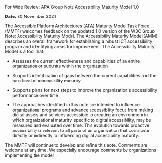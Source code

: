 For Wide Review: APA Group Note Accessibility Maturity Model 1.0

**Date:** 20 November 2024

The Accessible Platform Architectures
([APA](https://www.w3.org/groups/wg/apa/)) Maturity Model Task Force
([MMTF](https://www.w3.org/groups/tf/maturity/)) welcomes feedback on
the updated 1.0 version of the W3C Group Note: Accessibility Maturity
Model. The Accessibility Maturity Model (AMM) describes an overall
framework for establishing a robust ICT accessibility program and
identifying areas for improvement. The Accessibility Maturity Model is a
tool that:

-   Assesses the current effectiveness and capabilities of an entire
    organization or subunits within the organization

-   Supports identification of gaps between the current capabilities and
    the next level of accessibility maturity

-   Supports plans for next steps to improve the organization\'s
    accessibility performance over time

-   The approaches identified in this note are intended to influence organizational programs and advance accessibility focus from making digital assets and services       accessible to creating an environment in which organizational maturity, specific to digital accessibility, may be measured and evaluated over time. This evolution     towards proactive accessibility is relevant to all parts of an organization that contribute directly or indirectly to influencing digital accessibility maturity.

The MMTF will continue to develop and refine this note.
[Comments](https://github.com/w3c/maturity-model/issues/new) are welcome
at any time. We especially encourage comments by organizations
implementing the model.
